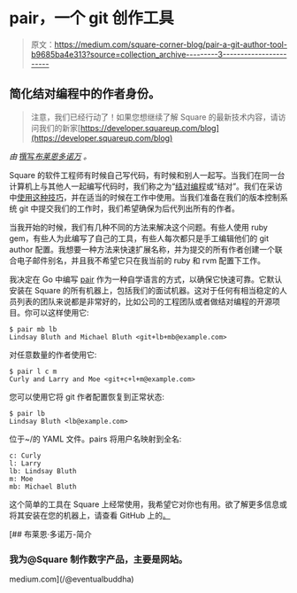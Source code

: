 # pair，一个 git 创作工具

> 原文：<https://medium.com/square-corner-blog/pair-a-git-author-tool-b9685ba4e313?source=collection_archive---------3----------------------->

## 简化结对编程中的作者身份。

> 注意，我们已经行动了！如果您想继续了解 Square 的最新技术内容，请访问我们的新家[https://developer.squareup.com/blog](https://developer.squareup.com/blog)

*由* [撰写*布莱恩多诺万*](https://medium.com/u/c9cfa64b9d05?source=post_page-----b9685ba4e313--------------------------------) *。*

Square 的软件工程师有时候自己写代码，有时候和别人一起写。当我们在同一台计算机上与其他人一起编写代码时，我们称之为“[结对编程](https://en.wikipedia.org/wiki/Pair_programming)或“结对”。我们在采访中[使用这种技巧](https://corner.squareup.com/2015/12/ace-the-square-pairing-interview.html)，并在适当的时候在工作中使用。当我们准备在我们的版本控制系统 git 中提交我们的工作时，我们希望确保为后代列出所有的作者。

当我开始的时候，我们有几种不同的方法来解决这个问题。有些人使用 ruby gem，有些人为此编写了自己的工具，有些人每次都只是手工编辑他们的 git author 配置。我想要一种方法来快速扩展名称，并为提交的所有作者创建一个联合电子邮件别名，并且我不希望它只在我当前的 ruby 和 rvm 配置下工作。

我决定在 Go 中编写 [pair](https://github.com/square/pair) 作为一种自学语言的方式，以确保它快速可靠。它默认安装在 Square 的所有机器上，包括我们的面试机器。这对于任何有相当稳定的人员列表的团队来说都是非常好的，比如公司的工程团队或者做结对编程的开源项目。你可以这样使用它:

```
$ pair mb lb
Lindsay Bluth and Michael Bluth <git+lb+mb@example.com>
```

对任意数量的作者使用它:

```
$ pair l c m
Curly and Larry and Moe <git+c+l+m@example.com>
```

您可以使用它将 git 作者配置恢复到正常状态:

```
$ pair lb
Lindsay Bluth <lb@example.com>
```

位于~/的 YAML 文件。pairs 将用户名映射到全名:

```
c: Curly
l: Larry
lb: Lindsay Bluth
m: Moe
mb: Michael Bluth
```

这个简单的工具在 Square 上经常使用，我希望它对你也有用。欲了解更多信息或将其安装在您的机器上，请查看 GitHub 上的[。](https://github.com/square/pair)

[](/@eventualbuddha) [## 布莱恩·多诺万-简介

### 我为@Square 制作数字产品，主要是网站。

medium.com](/@eventualbuddha)